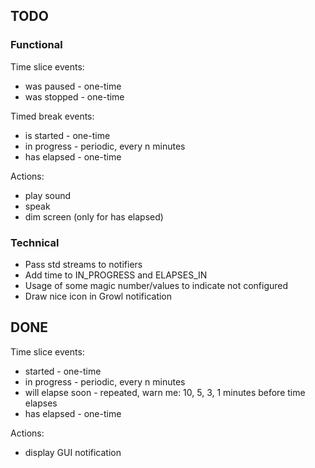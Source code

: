 ## TODO

### Functional

Time slice events:

* was paused - one-time
* was stopped - one-time

Timed break events:

* is started - one-time
* in progress - periodic, every n minutes
* has elapsed - one-time

Actions:

* play sound
* speak
* dim screen (only for has elapsed)

### Technical

* Pass std streams to notifiers
* Add time to IN_PROGRESS and ELAPSES_IN
* Usage of some magic number/values to indicate not configured
* Draw nice icon in Growl notification

## DONE

Time slice events:

* started - one-time
* in progress - periodic, every n minutes
* will elapse soon - repeated, warn me: 10, 5, 3, 1 minutes before time elapses
* has elapsed - one-time

Actions:

* display GUI notification
